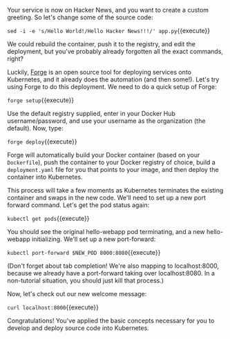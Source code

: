 Your service is now on Hacker News, and you want to create a custom greeting. So let's change some of the source code:

`sed -i -e 's/Hello World!/Hello Hacker News!!!/' app.py`{{execute}}

We could rebuild the container, push it to the registry, and edit the deployment, but you've probably already forgotten all the exact commands, right?

Luckily, [Forge](http://forge.sh?utm_source=katacoda&utm_medium=tutorial&utm_campaign=tutorial) is an open source tool for deploying services onto Kubernetes, and it already does the automation (and then some!). Let's try using Forge to do this deployment. We need to do a quick setup of Forge:

`forge setup`{{execute}}

Use the default registry supplied, enter in your Docker Hub username/password, and use your username as the organization (the default). Now, type:

`forge deploy`{{execute}}

Forge will automatically build your Docker container (based on your `Dockerfile`), push the container to your Docker registry of choice, build a `deployment.yaml` file for you that points to your image, and then deploy the container into Kubernetes.

This process will take a few moments as Kubernetes terminates the existing container and swaps in the new code. We'll need to set up a new port forward command. Let's get the pod status again:

`kubectl get pods`{{execute}}

You should see the original hello-webapp pod terminating, and a new hello-webapp initializing. We'll set up a new port-forward:

`kubectl port-forward $NEW_POD 8000:8080`{{execute}}

(Don't forget about tab completion! We're also mapping to localhost:8000, because we already have a port-forward taking over localhost:8080. In a non-tutorial situation, you should just kill that process.)

Now, let's check out our new welcome message:

`curl localhost:8000`{{execute}}

Congratulations! You've applied the basic concepts necessary for you to develop and deploy source code into Kubernetes.
